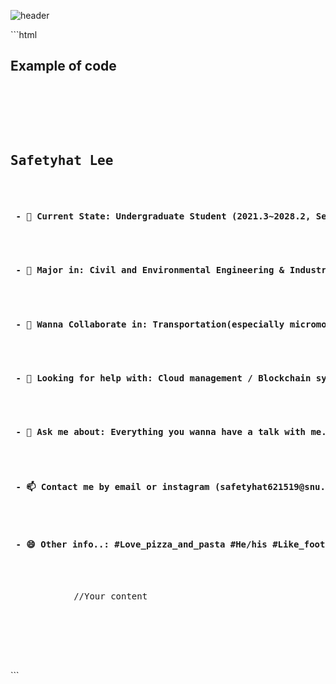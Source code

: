 ![header](https://capsule-render.vercel.app/api?type=rounded&color=timeGradient&text=🚅%20SafeCap's%20Git%20Laboratory%20🚀&fontSize=40&animation=twinkling&fontAlignY=50&fontAlign=50&desc=Welcome%20to%20the%20World%20of%20Safetyhat%20Lee&fontAlignY=70&height=180)
<!-- 
**SafetyhatLee/SafetyhatLee** is a ✨ _special_ ✨ repository because its `README.md` (this file) appears on your GitHub profile. Here are some ideas to get you started:--!>

```html
<h2>Example of code</h2>

<pre>
    <div class="container">
        <div class="block two first">
            <h2>Safetyhat Lee</h2>
            <h4> - 🔭 Current State: Undergraduate Student (2021.3~2028.2, Seoul National University) </h4>
            <h4> - 🌱 Major in: Civil and Environmental Engineering & Industrial Engineering[Second major] </h4>
            <h4> - 👯 Wanna Collaborate in: Transportation(especially micromobility and urban railway) / Social Network Service planning / Urban System and its User Experience </h4>
            <h4> - 🤔 Looking for help with: Cloud management / Blockchain system construction / Website design </h4>
            <h4> - 💬 Ask me about: Everything you wanna have a talk with me..! But loves to talk about urban system, technology and user experience </h4>
            <h4> - 📫 Contact me by email or instagram (safetyhat621519@snu.ac.kr / @min_for_musika) </h4>
            <h4> - 😄 Other info..: #Love_pizza_and_pasta #He/his #Like_football_n_lol #Usually_wears_jean </h4>
            <div class="wrap">
            //Your content
            </div>
        </div>
    </div>
</pre>
```




